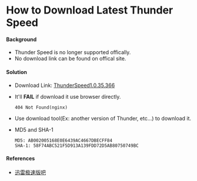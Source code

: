 # How to Download Latest Thunder Speed

#### Background
* Thunder Speed is no longer supported offically.
* No download link can be found on offical site.

#### Solution
* Download Link: [ThunderSpeed1.0.35.366](http://down.sandai.net/thunderspeed/ThunderSpeed1.0.35.366.exe)
* It'll **FAIL** if download it use browser directly.

      404 Not Found(nginx)
* Use download tool(Ex: another version of Thunder, etc...) to download it.

* MD5 and SHA-1

      MD5: AB002005168E0E6439AC4667DBECFF84
      SHA-1: 58F74ABC521F5D913A139FDD72D5AB80750749BC

#### References
* [迅雷极速版吧](https://tieba.baidu.com/f?kw=%E8%BF%85%E9%9B%B7%E6%9E%81%E9%80%9F%E7%89%88&ie=utf-8)
